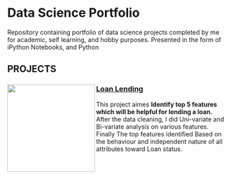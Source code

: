 # Data Science Portfolio
Repository containing portfolio of data science projects completed by me for academic, self learning, and hobby purposes. Presented in the form of iPython Notebooks, and Python
## PROJECTS
### [Loan Lending](https://github.com/lasnausman/Portfolio/blob/master/Loan%20Lending%20case%20study-%20Analysis/Lending%20Loan.ipynb)<img src="https://th.bing.com/th/id/OIP.tMlgFbyyA7524W0O8llNTgHaFf?pid=Api&rs=1" width="200" ALIGN="left"/> 
This project aimes **Identify top 5 features which will be helpful for lending a loan.** After the data cleaning, I did Uni-variate and Bi-variate analysis on various features. Finally The top features identified Based on the behaviour and independent nature of all attributes toward Loan status.

